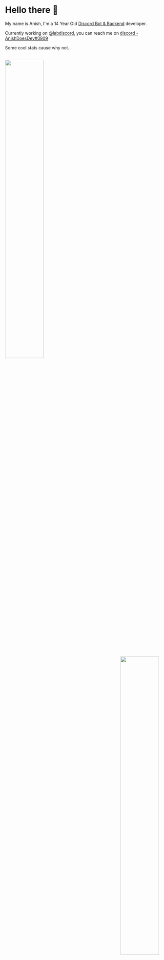 # Hello there 👋
My name is Anish, I'm a 14 Year Old [Discord Bot & Backend](https://anishdoes.dev) developer.

Currently working on [@labdiscord](https://github.com/labdiscord), you can reach me on [discord - AnishDoesDev#0909](https://discordlabs.org/server)


Some cool stats cause why not.<br><br>
<p align="left">
 <img align="left" width="50%" height="50%" src="https://github-readme-stats.vercel.app/api?username=anishanne&show_icons=true&hide_border=true&count_private=true&title_color=fff&icon_color=79ff97&text_color=9f9f9f&bg_color=151515" />
</p>


<p align="right">
 <img align="right" width="50%" height="50%" src="https://github-readme-stats.vercel.app/api/top-langs/?username=anishanne&show_border=false&show_icons=true&title_color=fff&icon_color=79ff97&text_color=9f9f9f&bg_color=151515" />
</p>



